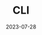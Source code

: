 ---
title: "CLI"
linkTitle: "CLI"
weight: 3
date: 2023-07-28
description: >
  The command line tools to interact with Kustomize.
---